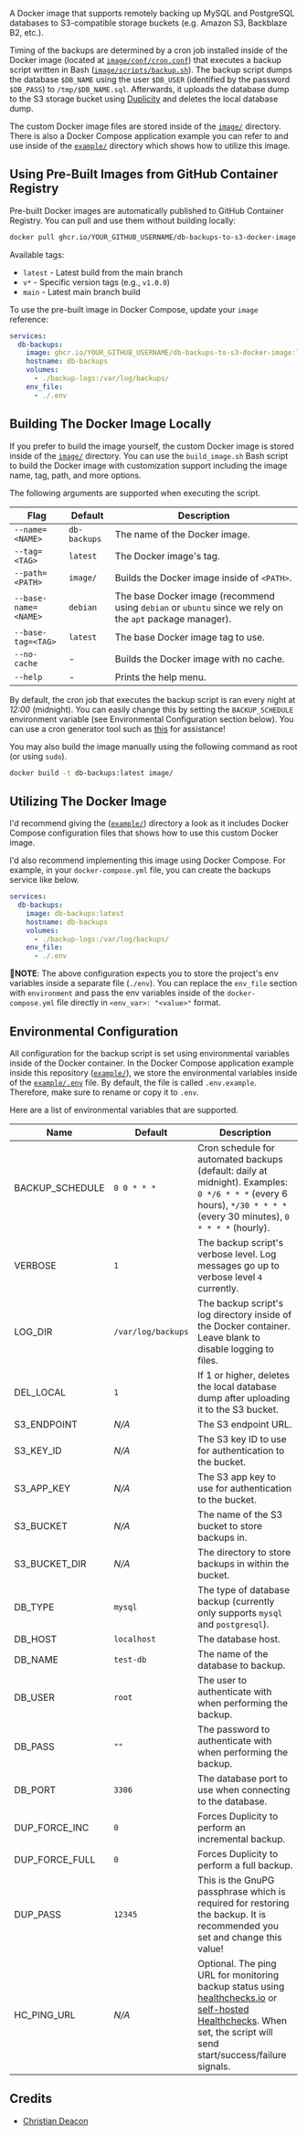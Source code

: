 A Docker image that supports remotely backing up MySQL and PostgreSQL databases to S3-compatible storage buckets (e.g. Amazon S3, Backblaze B2, etc.).

Timing of the backups are determined by a cron job installed inside of the Docker image (located at [`image/conf/cron.conf`](./image/conf/cron.conf)) that executes a backup script written in Bash ([`image/scripts/backup.sh`](./image/scripts/backup.sh)). The backup script dumps the database `$DB_NAME` using the user `$DB_USER` (identified by the password `$DB_PASS`) to `/tmp/$DB_NAME.sql`. Afterwards, it uploads the database dump to the S3 storage bucket using [Duplicity](https://duplicity.us/) and deletes the local database dump.

The custom Docker image files are stored inside of the [`image/`](./image) directory. There is also a Docker Compose application example you can refer to and use inside of the [`example/`](./example) directory which shows how to utilize this image.

## Using Pre-Built Images from GitHub Container Registry
Pre-built Docker images are automatically published to GitHub Container Registry. You can pull and use them without building locally:

```bash
docker pull ghcr.io/YOUR_GITHUB_USERNAME/db-backups-to-s3-docker-image:latest
```

Available tags:
- `latest` - Latest build from the main branch
- `v*` - Specific version tags (e.g., `v1.0.0`)
- `main` - Latest main branch build

To use the pre-built image in Docker Compose, update your `image` reference:

```yaml
services:
  db-backups:
    image: ghcr.io/YOUR_GITHUB_USERNAME/db-backups-to-s3-docker-image:latest
    hostname: db-backups
    volumes:
      - ./backup-logs:/var/log/backups/
    env_file:
      - ./.env
```

## Building The Docker Image Locally
If you prefer to build the image yourself, the custom Docker image is stored inside of the [`image/`](./image) directory. You can use the `build_image.sh` Bash script to build the Docker image with customization support including the image name, tag, path, and more options.

The following arguments are supported when executing the script.

| Flag | Default | Description |
| ---- | ------- | ----------- |
| `--name=<NAME>` | `db-backups` | The name of the Docker image. |
| `--tag=<TAG>` | `latest` | The Docker image's tag. |
| `--path=<PATH>` | `image/` | Builds the Docker image inside of `<PATH>`. |
| `--base-name=<NAME>` | `debian` | The base Docker image (recommend using `debian` or `ubuntu` since we rely on the `apt` package manager). |
| `--base-tag=<TAG>` | `latest` | The base Docker image tag to use. |
| `--no-cache` | - | Builds the Docker image with no cache. |
| `--help` | - | Prints the help menu. |

By default, the cron job that executes the backup script is ran every night at *12:00* (midnight). You can easily change this by setting the `BACKUP_SCHEDULE` environment variable (see Environmental Configuration section below). You can use a cron generator tool such as [this](https://crontab.cronhub.io/) for assistance!

You may also build the image manually using the following command as root (or using `sudo`).

```bash
docker build -t db-backups:latest image/
```

## Utilizing The Docker Image
I'd recommend giving the ([`example/`](./example)) directory a look as it includes Docker Compose configuration files that shows how to use this custom Docker image.

I'd also recommend implementing this image using Docker Compose. For example, in your `docker-compose.yml` file, you can create the backups service like below.

```yaml
services:
  db-backups:
    image: db-backups:latest
    hostname: db-backups
    volumes:
      - ./backup-logs:/var/log/backups/
    env_file:
      - ./.env
```

📝**NOTE**: The above configuration expects you to store the project's env variables inside a separate file (`./env`). You can replace the `env_file` section with `environment` and pass the env variables inside of the `docker-compose.yml` file directly in `<env_var>: "<value>"` format.

## Environmental Configuration
All configuration for the backup script is set using environmental variables inside of the Docker container. In the Docker Compose application example inside this repository ([`example/`](./example)), we store the environmental variables inside of the [`example/.env`](./example/.env.example) file. By default, the file is called `.env.example`. Therefore, make sure to rename or copy it to `.env`.

Here are a list of environmental variables that are supported.

| Name | Default | Description |
| ---- | ------- | ----------- |
| BACKUP_SCHEDULE | `0 0 * * *` | Cron schedule for automated backups (default: daily at midnight). Examples: `0 */6 * * *` (every 6 hours), `*/30 * * * *` (every 30 minutes), `0 * * * *` (hourly). |
| VERBOSE | `1` | The backup script's verbose level. Log messages go up to verbose level `4` currently. |
| LOG_DIR | `/var/log/backups` | The backup script's log directory inside of the Docker container. Leave blank to disable logging to files. |
| DEL_LOCAL | `1` | If 1 or higher, deletes the local database dump after uploading it to the S3 bucket. |
| S3_ENDPOINT | *N/A* | The S3 endpoint URL. |
| S3_KEY_ID | *N/A* | The S3 key ID to use for authentication to the bucket. |
| S3_APP_KEY | *N/A* | The S3 app key to use for authentication to the bucket. |
| S3_BUCKET | *N/A* | The name of the S3 bucket to store backups in. |
| S3_BUCKET_DIR | *N/A* | The directory to store backups in within the bucket. |
| DB_TYPE | `mysql` | The type of database backup (currently only supports `mysql` and `postgresql`). |
| DB_HOST | `localhost` | The database host. |
| DB_NAME | `test-db` | The name of the database to backup. |
| DB_USER | `root` | The user to authenticate with when performing the backup. |
| DB_PASS | `""` | The password to authenticate with when performing the backup. |
| DB_PORT | `3306` | The database port to use when connecting to the database. |
| DUP_FORCE_INC | `0` | Forces Duplicity to perform an incremental backup. |
| DUP_FORCE_FULL | `0` | Forces Duplicity to perform a full backup. |
| DUP_PASS | `12345` | This is the GnuPG passphrase which is required for restoring the backup. It is recommended you set and change this value! |
| HC_PING_URL | *N/A* | Optional. The ping URL for monitoring backup status using [healthchecks.io](https://healthchecks.io/) or [self-hosted Healthchecks](https://github.com/healthchecks/healthchecks). When set, the script will send start/success/failure signals. |

## Credits
* [Christian Deacon](https://github.com/gamemann)